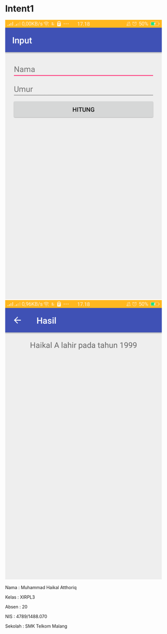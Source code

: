 # Intent1


![Screenshot 1](https://github.com/haikalatth/Intent1/blob/master/Screenshot_2016-11-09-17-18-45-76.png)
![Screenshot 2](https://github.com/haikalatth/Intent1/blob/master/Screenshot_2016-11-09-17-18-52-78.png)

Nama    : Muhammad Haikal Atthoriq 

Kelas   : XIRPL3 

Absen   : 20 

NIS     : 4789/1488.070 

Sekolah : SMK Telkom Malang 
